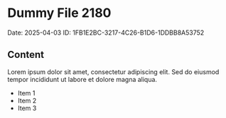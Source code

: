 # Dummy File 2180

Date: 2025-04-03
ID: 1FB1E2BC-3217-4C26-B1D6-1DDBB8A53752

## Content

Lorem ipsum dolor sit amet, consectetur adipiscing elit.
Sed do eiusmod tempor incididunt ut labore et dolore magna aliqua.

* Item 1
* Item 2
* Item 3
